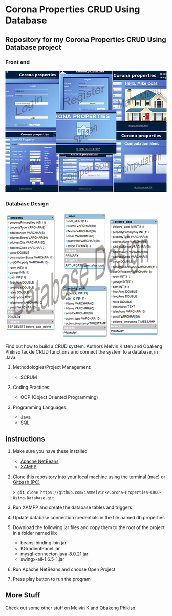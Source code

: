 # Corona Properties CRUD Using Database

## Repository for my Corona Properties CRUD Using Database project

### Front end

![Front end](img/fron-end-corona-properties-collage.jpg 'Front end')

### Database Design

![Database Design](img/corona_properties_erd.jpg 'Database Design')

Find out how to build a CRUD system. Authors Melvin Kisten and Obakeng Phikiso tackle CRUD functions and connect the system to a database, in Java.
1. Methodologies/Project Management:
    - SCRUM
2. Coding Practices:
    - OOP (Object Oriented Programming)

3. Programming Languages:
    - Java
    - SQL

## Instructions

1. Make sure you have these installed

   - [Apache NetBeans](https://netbeans.apache.org/download/index.html 'Apache NetBeans')
   - [XAMPP](https://www.apachefriends.org/download.html 'XAMPP')

2. Clone this repository into your local machine using the terminal (mac) or [Gitbash (PC)](https://git-scm.com/download/win 'Gitbash (PC)')

   `> git clone https://github.com/iammelvink/Corona-Properties-CRUD-Using-Database.git`

3. Run XAMPP and create the database tables and triggers

4. Update database connection credentials in the file named db.properties

5. Download the following jar files and copy them to the root of the project in a folder named lib:

   - beans-binding-bin.jar
   - KGradientPanel.jar
   - mysql-connector-java-8.0.21.jar
   - swingx-all-1.6.5-1.jar

6. Run Apache NetBeans and choose Open Project

7. Press play button to run the program

## More Stuff

Check out some other stuff on [Melvin K](https://github.com/iammelvink 'Melvin K GitHub page') and [Obakeng Phikiso](https://github.com/ObakengPhikiso 'Obakeng Phikiso GitHub page').
